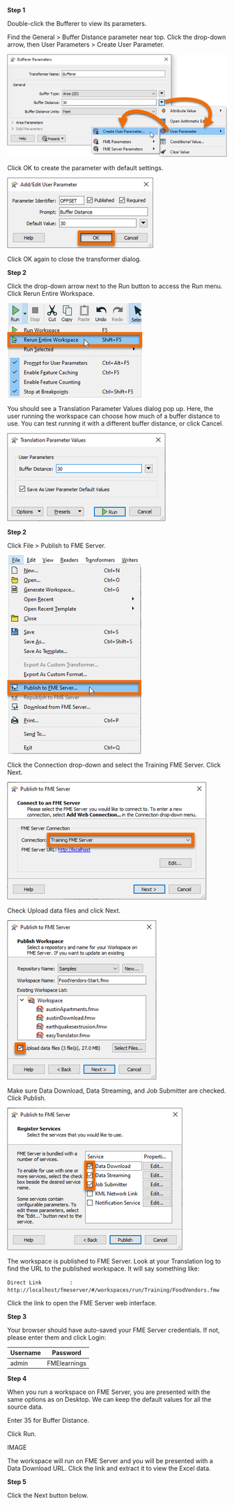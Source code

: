 **Step 1**

Double-click the Bufferer to view its parameters.

Find the General > Buffer Distance parameter near top. Click the drop-down arrow, then User Parameters > Create User Parameter.

![Create a published parameter](./images/create.png)

Click OK to create the parameter with default settings.

![Accept](./images/parameter.png)

Click OK again to close the transformer dialog.

**Step 2**

Click the drop-down arrow next to the Run button to access the Run menu. Click Rerun Entire Workspace.

![Rerun Entire Workspace](./images/rerun.png)

You should see a Translation Parameter Values dialog pop up. Here, the user running the workspace can choose how much of a buffer distance to use. You can test running it with a different buffer distance, or click Cancel.

![Choosing a buffer distance](./images/prompt.png)

**Step 2**

Click File > Publish to FME Server.

![Publish to FME Server](./images/publish.png)

Click the Connection drop-down and select the Training FME Server. Click Next.

![Choosing a Connection](./images/connection.png)

Check Upload data files and click Next.

![Upload data files](./images/upload.png)

Make sure Data Download, Data Streaming, and Job Submitter are checked. Click Publish.

![Selecting Services](./images/services.png)

The workspace is published to FME Server. Look at your Translation log to find the URL to the published workspace. It will say something like:

`Direct Link         : http://localhost/fmeserver/#/workspaces/run/Training/FoodVendors.fmw`

Click the link to open the FME Server web interface.

**Step 3**

Your browser should have auto-saved your FME Server credentials. If not, please enter them and click Login:

| Username | Password     |
|----------|--------------|
| admin    | FMElearnings |

**Step 4**

When you run a workspace on FME Server, you are presented with the same options as on Desktop. We can keep the default values for all the source data.

Enter 35 for Buffer Distance.

Click Run.

IMAGE

The workspace will run on FME Server and you will be presented with a Data Download URL. Click the link and extract it to view the Excel data.

**Step 5**

Click the Next button below.
